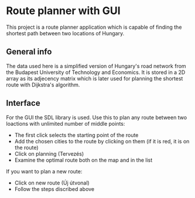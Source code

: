 # Route planner with GUI
This project is a route planner application which is capable of finding the shortest path between two locations of Hungary.

## General info
The data used here is a simplified version of Hungary's road network from the Budapest University of Technology and Economics.
It is stored in a 2D array as its adjecency matrix which is later used for planning the shortest route with Dijkstra's algorithm.

## Interface
For the GUI the SDL library is used. Use this to plan any route between two loactions with unlimited number of middle points:
 * The first click selects the starting point of the route
 * Add the chosen cities to the route by clicking on them (if it is red, it is on the route)
 * Click on planning (Tervezés)
 * Examine the optimal route both on the map and in the list
 
If you want to plan a new route:
 * Click on new route (Új útvonal)
 * Follow the steps discribed above
